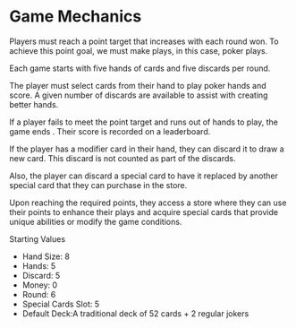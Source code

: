 # Game Mechanics

Players must reach a point target that increases with each round won. To achieve this point goal, we must make plays, in this case, poker plays.

Each game starts with five hands of cards and five discards per round. 

The player must select cards from their hand to play poker hands and score. A given number of discards are available to assist with creating better hands. 

If a player fails to meet the point target and runs out of hands to play, the game ends . Their score is recorded on a leaderboard.

If the player has a modifier card in their hand, they can discard it to draw a new card. This discard is not counted as part of the discards. 

Also, the player can discard a special card to have it replaced by another special card that they can purchase in the store.

Upon reaching the required points, they access a store where they can use their points to enhance their plays and acquire special cards that provide unique abilities or modify the game conditions.

Starting Values

* Hand Size: 8
* Hands: 5
* Discard: 5
* Money: 0
* Round: 6
* Special Cards Slot: 5
* Default Deck:A traditional deck of 52 cards + 2 regular jokers
